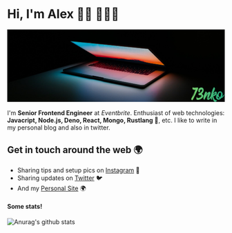 # Hi, I'm Alex 👋🏽 👨🏽‍💻

![Alex Pérez](https://github.com/73nko/73nko/raw/master/img/github-profile.png)

I'm **Senior Frontend Engineer** at *Eventbrite*. Enthusiast of web technologies: **Javacript, Node.js, Deno, React, Mongo, Rustlang 🦀**, etc. I like to write in my personal blog and also in twitter.

## Get in touch around the web 🌍

- Sharing tips and setup pics on [Instagram](https://www.instagram.com/73nko/) 📸
- Sharing updates on [Twitter](https://twitter.com/73Nko) 🐦
- And my [Personal Site](https://73nko.es/) 🌍

#### Some stats!
![Anurag's github stats](https://github-readme-stats.vercel.app/api?username=73nko&show_icons=true&theme=radical)
